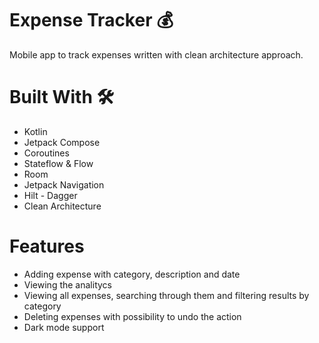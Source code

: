 
# Expense Tracker :moneybag:
Mobile app to track expenses written with clean architecture approach. 

# Built With 🛠
- Kotlin
- Jetpack Compose
- Coroutines
- Stateflow & Flow
- Room
- Jetpack Navigation
- Hilt - Dagger
- Clean Architecture




# Features
- Adding expense with category, description and date
- Viewing the analitycs 
- Viewing all expenses, searching through them and filtering results by category
- Deleting expenses with possibility to undo the action
- Dark mode support
  
